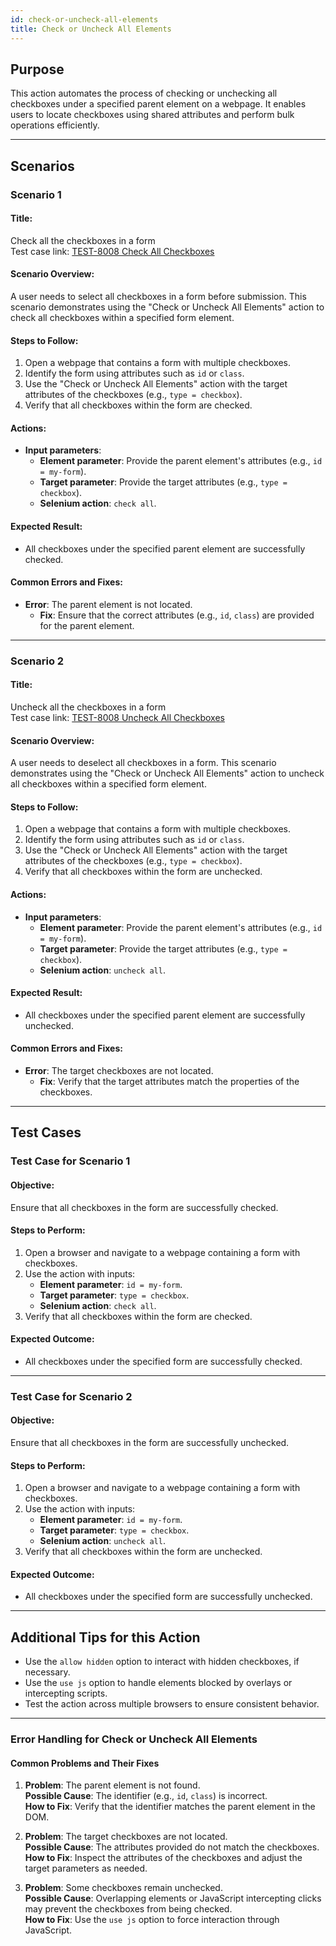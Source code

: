```yaml
---
id: check-or-uncheck-all-elements
title: Check or Uncheck All Elements
---
```


## Purpose
This action automates the process of checking or unchecking all checkboxes under a specified parent element on a webpage. It enables users to locate checkboxes using shared attributes and perform bulk operations efficiently.

---

## Scenarios

### Scenario 1

#### Title:
Check all the checkboxes in a form  
Test case link: [TEST-8008 Check All Checkboxes](https://zeuz.zeuz.ai/Home/ManageTestCases/Edit/TEST-8008/#parentHorizontalTab2)

#### Scenario Overview:
A user needs to select all checkboxes in a form before submission. This scenario demonstrates using the "Check or Uncheck All Elements" action to check all checkboxes within a specified form element.

#### Steps to Follow:
1. Open a webpage that contains a form with multiple checkboxes.
2. Identify the form using attributes such as `id` or `class`.
3. Use the "Check or Uncheck All Elements" action with the target attributes of the checkboxes (e.g., `type = checkbox`).
4. Verify that all checkboxes within the form are checked.

#### Actions:
- **Input parameters**:
  - **Element parameter**: Provide the parent element's attributes (e.g., `id = my-form`).
  - **Target parameter**: Provide the target attributes (e.g., `type = checkbox`).
  - **Selenium action**: `check all`.

#### Expected Result:
- All checkboxes under the specified parent element are successfully checked.

#### Common Errors and Fixes:
- **Error**: The parent element is not located.
  - **Fix**: Ensure that the correct attributes (e.g., `id`, `class`) are provided for the parent element.

---

### Scenario 2

#### Title:
Uncheck all the checkboxes in a form  
Test case link: [TEST-8008 Uncheck All Checkboxes](https://zeuz.zeuz.ai/Home/ManageTestCases/Edit/TEST-8008/#parentHorizontalTab2)

#### Scenario Overview:
A user needs to deselect all checkboxes in a form. This scenario demonstrates using the "Check or Uncheck All Elements" action to uncheck all checkboxes within a specified form element.

#### Steps to Follow:
1. Open a webpage that contains a form with multiple checkboxes.
2. Identify the form using attributes such as `id` or `class`.
3. Use the "Check or Uncheck All Elements" action with the target attributes of the checkboxes (e.g., `type = checkbox`).
4. Verify that all checkboxes within the form are unchecked.

#### Actions:
- **Input parameters**:
  - **Element parameter**: Provide the parent element's attributes (e.g., `id = my-form`).
  - **Target parameter**: Provide the target attributes (e.g., `type = checkbox`).
  - **Selenium action**: `uncheck all`.

#### Expected Result:
- All checkboxes under the specified parent element are successfully unchecked.

#### Common Errors and Fixes:
- **Error**: The target checkboxes are not located.
  - **Fix**: Verify that the target attributes match the properties of the checkboxes.

---

## Test Cases

### Test Case for Scenario 1

#### Objective:
Ensure that all checkboxes in the form are successfully checked.

#### Steps to Perform:
1. Open a browser and navigate to a webpage containing a form with checkboxes.
2. Use the action with inputs:
   - **Element parameter**: `id = my-form`.
   - **Target parameter**: `type = checkbox`.
   - **Selenium action**: `check all`.
3. Verify that all checkboxes within the form are checked.

#### Expected Outcome:
- All checkboxes under the specified form are successfully checked.

---

### Test Case for Scenario 2

#### Objective:
Ensure that all checkboxes in the form are successfully unchecked.

#### Steps to Perform:
1. Open a browser and navigate to a webpage containing a form with checkboxes.
2. Use the action with inputs:
   - **Element parameter**: `id = my-form`.
   - **Target parameter**: `type = checkbox`.
   - **Selenium action**: `uncheck all`.
3. Verify that all checkboxes within the form are unchecked.

#### Expected Outcome:
- All checkboxes under the specified form are successfully unchecked.

---

## Additional Tips for this Action
- Use the `allow hidden` option to interact with hidden checkboxes, if necessary.
- Use the `use js` option to handle elements blocked by overlays or intercepting scripts.
- Test the action across multiple browsers to ensure consistent behavior.

---

### Error Handling for Check or Uncheck All Elements

#### Common Problems and Their Fixes
1. **Problem**: The parent element is not found.  
   **Possible Cause**: The identifier (e.g., `id`, `class`) is incorrect.  
   **How to Fix**: Verify that the identifier matches the parent element in the DOM.

2. **Problem**: The target checkboxes are not located.  
   **Possible Cause**: The attributes provided do not match the checkboxes.  
   **How to Fix**: Inspect the attributes of the checkboxes and adjust the target parameters as needed.

3. **Problem**: Some checkboxes remain unchecked.  
   **Possible Cause**: Overlapping elements or JavaScript intercepting clicks may prevent the checkboxes from being checked.  
   **How to Fix**: Use the `use js` option to force interaction through JavaScript.